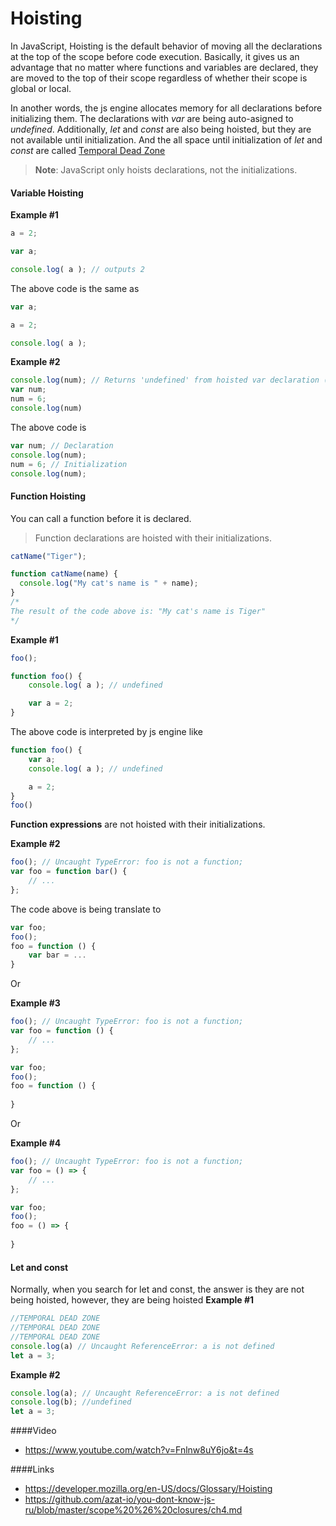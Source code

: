 # Hoisting
In JavaScript, Hoisting is the default behavior of moving all the declarations at the top of the scope before code execution. Basically, it gives us an advantage that no matter where functions and variables are declared, they are moved to the top of their scope regardless of whether their scope is global or local.

In another words, the js engine allocates memory for all declarations before initializing them. The declarations with *var* are being auto-asigned to *undefined*. Additionally, *let* and *const* are also being hoisted, but they are not available until initialization. And the all space until initialization of *let* and *const* are called [Temporal Dead Zone](https://www.freecodecamp.org/news/what-is-the-temporal-dead-zone/)

> **Note**: JavaScript only hoists declarations, not the initializations.

#### Variable Hoisting

**Example #1**
```javascript
a = 2;

var a;

console.log( a ); // outputs 2
```
The above code is the same as 
```javascript
var a;

a = 2;

console.log( a );
```

**Example #2**
```javascript
console.log(num); // Returns 'undefined' from hoisted var declaration (not 6)
var num;
num = 6; 
console.log(num)
```
The above code is
```javascript
var num; // Declaration
console.log(num);
num = 6; // Initialization
console.log(num);
```
#### Function Hoisting
You can call a function before it is declared.
> Function declarations are hoisted with their initializations.
```javascript
catName("Tiger");

function catName(name) {
  console.log("My cat's name is " + name);
}
/*
The result of the code above is: "My cat's name is Tiger"
*/
```
**Example #1**
```javascript
foo();

function foo() {
	console.log( a ); // undefined

	var a = 2;
}
```
The above code is interpreted by js engine like
```javascript
function foo() {
    var a;
    console.log( a ); // undefined

    a = 2;
}
foo()
```
**Function expressions** are not hoisted with their initializations.

**Example #2**
```javascript
foo(); // Uncaught TypeError: foo is not a function;
var foo = function bar() {
	// ...
};
```
The code above is being translate to
```javascript
var foo;
foo();
foo = function () {
    var bar = ...
}
```
Or

**Example #3**
```javascript
foo(); // Uncaught TypeError: foo is not a function;
var foo = function () {
	// ...
};
```
```javascript
var foo;
foo();
foo = function () {
    
}
```
Or

**Example #4**
```javascript
foo(); // Uncaught TypeError: foo is not a function;
var foo = () => {
	// ...
};
```
```javascript
var foo;
foo();
foo = () => {
    
}
```
#### Let and const
Normally, when you search for let and const, the answer is they are not being hoisted, however, they are being hoisted
**Example #1**
```javascript
//TEMPORAL DEAD ZONE
//TEMPORAL DEAD ZONE
//TEMPORAL DEAD ZONE
console.log(a) // Uncaught ReferenceError: a is not defined
let a = 3;
```
**Example #2**
```javascript
console.log(a); // Uncaught ReferenceError: a is not defined
console.log(b); //undefined
let a = 3;
```

####Video
- https://www.youtube.com/watch?v=Fnlnw8uY6jo&t=4s


####Links
- https://developer.mozilla.org/en-US/docs/Glossary/Hoisting
- https://github.com/azat-io/you-dont-know-js-ru/blob/master/scope%20%26%20closures/ch4.md
